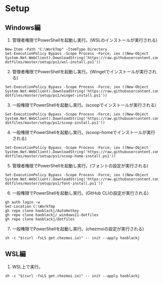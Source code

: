 # Setup
## Windows編
1. 管理者権限でPowerShellを起動し実行。(WSLのインストールが実行される)
```
New-Item -Path "C:\WorkTmp" -ItemType Directory
Set-ExecutionPolicy Bypass -Scope Process -Force; iex ((New-Object System.Net.WebClient).DownloadString('https://raw.githubusercontent.com/haoblackj/_windows11-dotfiles/master/setup/ps1/wsl-install.ps1'))
```
2. 管理者権限でPowerShellを起動し実行。(Wingetでインストールが実行される)
```
Set-ExecutionPolicy Bypass -Scope Process -Force; iex ((New-Object System.Net.WebClient).DownloadString('https://raw.githubusercontent.com/haoblackj/_windows11-dotfiles/master/setup/ps1/winget-install.ps1'))
```
3. 一般権限でPowerShellを起動し実行。(scoopでインストールが実行される)
```
Set-ExecutionPolicy Bypass -Scope Process -Force; iex ((New-Object System.Net.WebClient).DownloadString('https://raw.githubusercontent.com/haoblackj/_windows11-dotfiles/master/setup/ps1/scoop-install.ps1'))
```
4. 一般権限でPowerShellを起動し実行。(scoop-homeでインストールが実行される)
```
Set-ExecutionPolicy Bypass -Scope Process -Force; iex ((New-Object System.Net.WebClient).DownloadString('https://raw.githubusercontent.com/haoblackj/_windows11-dotfiles/master/setup/ps1/scoop-home-install.ps1'))
```

5. 管理者権限でPowerShellを起動し実行。(フォントの設定が実行される)
```
Set-ExecutionPolicy Bypass -Scope Process -Force; iex ((New-Object System.Net.WebClient).DownloadString('https://raw.githubusercontent.com/haoblackj/_windows11-dotfiles/master/setup/ps1/font-install.ps1'))
```

6. 一般権限でPowerShellを起動し実行。(GitHub CLIの設定が実行される)
```
gh auth login -w
Set-Location C:\WorkTmp
gh repo clone haoblackj/AutoHotkey
gh repo clone haoblackj/_windows11-dotfiles
gh repo clone haoblackj/dotfiles
```

7. 一般権限でPowerShellを起動し実行。(chezmoiの設定が実行される)
```
sh -c "$(curl -fsLS get.chezmoi.io)" -- init --apply haoblackj
```

## WSL編
1. WSL上で実行。
```
sh -c "$(curl -fsLS get.chezmoi.io)" -- init --apply haoblackj
```
